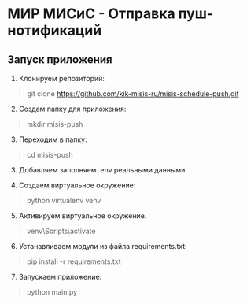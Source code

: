 # МИР МИСиС - Отправка пуш-нотификаций

## Запуск приложения

1. Клонируем репозиторий:
  > git clone https://github.com/kik-misis-ru/misis-schedule-push.git
2. Создам папку для приложения:
  >mkdir misis-push
3. Переходим в папку:
  > cd misis-push
3. Добавляем заполняем .env реальными данными.

4. Создаем виртуальное окружение:
  > python virtualenv venv
5. Активируем виртуальное окружение.
  > venv\Scripts\activate
6. Устанавливаем модули из файла requirements.txt:
  > pip install -r requirements.txt
7. Запускаем приложение:
  >python main.py